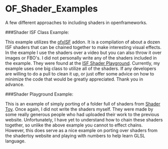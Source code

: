 # OF_Shader_Examples
A few different approaches to including shaders in openframeworks.


###Shader ISF Class Example:

This example utilizes the [ofxISF](https://github.com/satoruhiga/ofxISF) addon. It is a compilation of about a dozen ISF shaders that can be chained together to make interesting visual effects. In the example I use the shaders over a video but you can also throw it over images or FBO's. I did not personally write any of the shaders included in the example. They were found at the [ISF Shader Playground](http://www.interactiveshaderformat.com/). Currently, my example uses one big class to utilize all of the shaders. If any developers are willing to do a pull to clean it up, or just offer some advice on how to minimize the code that would be greatly appreciated. Thank you in advance. 

###Shader Playground Example:

This is an example of simply porting of a folder full of shaders from [Shader Toy](https://www.shadertoy.com/). Once again, I did not write the shaders myself. They were made by some really generous people who had uploaded their work to the previous website. Unfortunately, I have yet to understand how to chain these shaders together, so unlike the above example you cannot to effect chains. However, this does serve as a nice example on porting over shaders from the shadertoy website and playing with numbers to help learn GLSL language.
